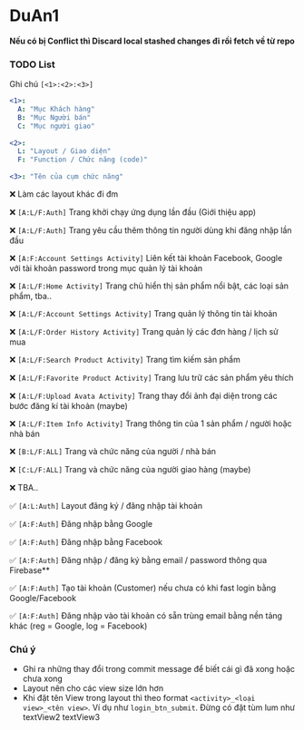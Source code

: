 # DuAn1

**Nếu có bị Conflict thì Discard local stashed changes đi rồi fetch về từ repo**

### TODO List

Ghi chú ``[<1>:<2>:<3>]``
```yaml
<1>:
  A: "Mục Khách hàng"
  B: "Mục Người bán"
  C: "Mục người giao"
  
<2>:
  L: "Layout / Giao diện"
  F: "Function / Chức năng (code)"
  
<3>: "Tên của cụm chức năng"
```

:x: Làm các layout khác đi đm

:x: ``[A:L/F:Auth]`` Trang khởi chạy ứng dụng lần đầu (Giới thiệu app)

:x: ``[A:L/F:Auth]`` Trang yêu cầu thêm thông tin người dùng khi đăng nhập lần đầu

:x: ``[A:F:Account Settings Activity]`` Liên kết tài khoản Facebook, Google với tài khoản password trong mục quản lý tài khoản

:x: ``[A:L/F:Home Activity]`` Trang chủ hiển thị sản phẩm nổi bật, các loại sản phẩm, tba..

:x: ``[A:L/F:Account Settings Activity]`` Trang quản lý thông tin tài khoản

:x: ``[A:L/F:Order History Activity]`` Trang quản lý các đơn hàng / lịch sử mua

:x: ``[A:L/F:Search Product Activity]`` Trang tìm kiếm sản phẩm

:x: ``[A:L/F:Favorite Product Activity]`` Trang lưu trữ các sản phẩm yêu thích

:x: ``[A:L/F:Upload Avata Activity]`` Trang thay đổi ảnh đại diện trong các bước đăng kí tài khoản (maybe)

:x: ``[A:L/F:Item Info Activity]`` Trang thông tin của 1 sản phẩm / người hoặc nhà bán

:x: ``[B:L/F:ALL]`` Trang và chức năng của người / nhà bán

:x: ``[C:L/F:ALL]`` Trang và chức năng của người giao hàng (maybe)

:x: TBA..

:white_check_mark: ``[A:L:Auth]`` Layout đăng ký / đăng nhập tài khoản

:white_check_mark: ``[A:F:Auth]`` Đăng nhập bằng Google

:white_check_mark: ``[A:F:Auth]`` Đăng nhập bằng Facebook

:white_check_mark: ``[A:F:Auth]`` Đăng nhập / đăng ký bằng email / password thông qua Firebase**

:white_check_mark: ``[A:F:Auth]`` Tạo tài khoản (Customer) nếu chưa có khi fast login bằng Google/Facebook

:white_check_mark: ``[A:F:Auth]`` Đăng nhập vào tài khoản có sẵn trùng email bằng nền tảng khác (reg = Google, log = Facebook)

### Chú ý
- Ghi ra những thay đổi trong commit message để biết cái gì đã xong hoặc chưa xong
- Layout nên cho các view size lớn hơn
- Khi đặt tên View trong layout thì theo format ``<activity>_<loại view>_<tên view>``. Ví dụ như ``login_btn_submit``. Đừng có đặt tùm lum như textView2 textView3
